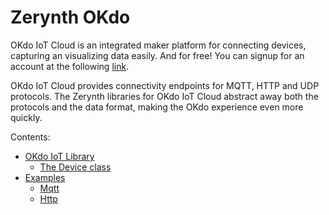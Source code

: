 # Zerynth OKdo

OKdo IoT Cloud is an integrated maker platform for connecting devices, capturing an visualizing data easily. And for free! You can signup for an account at the following [link](https://www.okdo.com/us/do-iot/).

OKdo IoT Cloud provides connectivity endpoints for MQTT, HTTP and UDP protocols. The Zerynth libraries for OKdo IoT Cloud abstract away both the protocols and the data format, making the OKdo experience even more quickly.


Contents:

-   [OKdo IoT Library](https://docs.zerynth.com/latest/official/lib.okdo.iot/docs/official_lib.okdo.iot_iot.html)
    -   [The Device class](https://docs.zerynth.com/latest/official/lib.okdo.iot/docs/official_lib.okdo.iot_iot.html#the-device-class)
-   [Examples](https://docs.zerynth.com/latest/official/lib.okdo.iot/examples/examples.html)
    -   [Mqtt](https://docs.zerynth.com/latest/official/lib.okdo.iot/examples/examples.html#mqtt)
    -   [Http](https://docs.zerynth.com/latest/official/lib.okdo.iot/examples/examples.html#http)
<!--stackedit_data:
eyJoaXN0b3J5IjpbMjA3MzY3NDgyNF19
-->